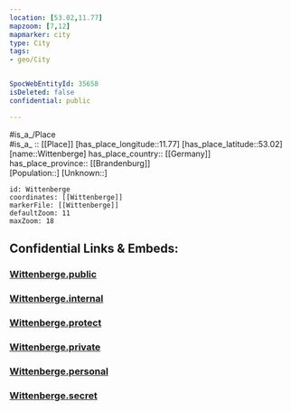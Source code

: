 ```yaml
---
location: [53.02,11.77] 
mapzoom: [7,12] 
mapmarker: city 
type: City
tags:
- geo/City


SpocWebEntityId: 35658
isDeleted: false
confidential: public

---
```

#is_a_/Place  
#is_a_ :: [[Place]] 
[has_place_longitude::11.77] 
[has_place_latitude::53.02] 
[name::Wittenberge] 
has_place_country:: [[Germany]]  
has_place_province:: [[Brandenburg]]  
[Population::] 
[Unknown::] 


```leaflet
id: Wittenberge
coordinates: [[Wittenberge]] 
markerFile: [[Wittenberge]] 
defaultZoom: 11 
maxZoom: 18
```


## Confidential Links & Embeds: 

### [Wittenberge.public](/_public/\Earth\Continent\Europe\Europe~Central\Germany\Germany~East\Brandenburg\counties~Brandenburg\Prignitz\cities~PrignitzWittenberge.public.md) 

### [Wittenberge.internal](/_internal/\Earth\Continent\Europe\Europe~Central\Germany\Germany~East\Brandenburg\counties~Brandenburg\Prignitz\cities~PrignitzWittenberge.internal.md) 

### [Wittenberge.protect](/_protect/\Earth\Continent\Europe\Europe~Central\Germany\Germany~East\Brandenburg\counties~Brandenburg\Prignitz\cities~PrignitzWittenberge.protect.md) 

### [Wittenberge.private](/_private/\Earth\Continent\Europe\Europe~Central\Germany\Germany~East\Brandenburg\counties~Brandenburg\Prignitz\cities~PrignitzWittenberge.private.md) 

### [Wittenberge.personal](/_personal/\Earth\Continent\Europe\Europe~Central\Germany\Germany~East\Brandenburg\counties~Brandenburg\Prignitz\cities~PrignitzWittenberge.personal.md) 

### [Wittenberge.secret](/_secret/\Earth\Continent\Europe\Europe~Central\Germany\Germany~East\Brandenburg\counties~Brandenburg\Prignitz\cities~PrignitzWittenberge.secret.md)

